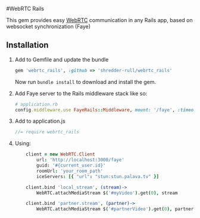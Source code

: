 #WebRTC Rails

This gem provides easy [WebRTC](https://webrtc.org) communication in any Rails app, based on websocket synchronization (Faye)

## Installation

1. Add to Gemfile and update the bundle

    ```Ruby
    gem 'webrtc_rails', :github => 'shredder-rull/webrtc_rails'
    ```

    Now run `bundle install` to download and install the gem.

2. Add Faye server to the Rails middleware stack like so:
    ```ruby
    # application.rb
    config.middleware.use FayeRails::Middleware, mount: '/faye', :timeout => 25
    ```

3. Add to application.js
    ```javascript
    //= require webrtc_rails
    ```

4. Using:
    ```coffeescript
        client = new WebRTC.Client
            url: 'http://localhost:3000/faye'
            guid: '#{current_user.id}'
            roomUrl: 'your_room_path'
            iceServers: [{ "url": "stun:stun.palava.tv" }]

        client.bind 'local_stream', (stream)->
            WebRTC.attachMediaStream $('#myVideo').get(0), stream

        client.bind 'partner.stream', (partner)->
            WebRTC.attachMediaStream $('#partnerVideo').get(0), partner.stream
    ```